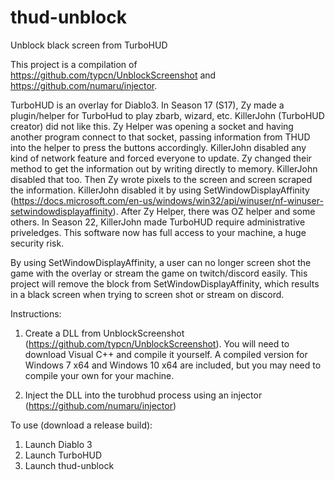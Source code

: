 # thud-unblock
Unblock black screen from TurboHUD

This project is a compilation of https://github.com/typcn/UnblockScreenshot and https://github.com/numaru/injector.

TurboHUD is an overlay for Diablo3. In Season 17 (S17), Zy made a plugin/helper for TurboHud to play zbarb, wizard, etc. 
KillerJohn (TurboHUD creator) did not like this. Zy Helper was opening a socket and having another program connect to that socket,
passing information from THUD into the helper to press the buttons accordingly. KillerJohn disabled any kind of network feature and
forced everyone to update. Zy changed their method to get the information out by writing directly to memory. KillerJohn disabled that too.
Then Zy wrote pixels to the screen and screen scraped the information. KillerJohn disabled it by using SetWindowDisplayAffinity 
(https://docs.microsoft.com/en-us/windows/win32/api/winuser/nf-winuser-setwindowdisplayaffinity). After Zy Helper, there was OZ helper and
some others. In Season 22, KillerJohn made TurboHUD require administrative priveledges. This software now has full access to your machine, 
a huge security risk. 

By using SetWindowDisplayAffinity, a user can no longer screen shot the game with the overlay or stream the game on twitch/discord easily.
This project will remove the block from SetWindowDisplayAffinity, which results in a black screen when trying to screen shot or
stream on discord.

Instructions:

1. Create a DLL from UnblockScreenshot (https://github.com/typcn/UnblockScreenshot). You will need to download Visual C++ and compile it yourself. A compiled version for Windows 7 x64 and Windows 10 x64 are included, but you may need to compile your own for your machine.

2. Inject the DLL into the turobhud process using an injector (https://github.com/numaru/injector)

To use (download a release build):

1. Launch Diablo 3
2. Launch TurboHUD
3. Launch thud-unblock
